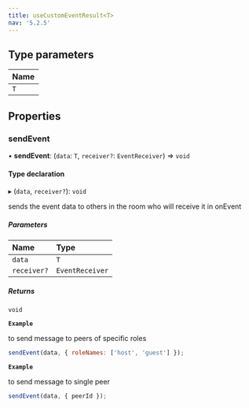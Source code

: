 ```yaml
---
title: useCustomEventResult<T>
nav: '5.2.5'
---
```


## Type parameters

| Name |
| :--- |
| `T`  |

## Properties

### sendEvent

• **sendEvent**: (`data`: `T`, `receiver?`: `EventReceiver`) => `void`

#### Type declaration

▸ (`data`, `receiver?`): `void`

sends the event data to others in the room who will receive it in onEvent

##### Parameters

| Name        | Type            |
| :---------- | :-------------- |
| `data`      | `T`             |
| `receiver?` | `EventReceiver` |

##### Returns

`void`

**`Example`**

to send message to peers of specific roles

```js
sendEvent(data, { roleNames: ['host', 'guest'] });
```

**`Example`**

to send message to single peer

```js
sendEvent(data, { peerId });
```
